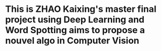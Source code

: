# This is ZHAO Kaixing's master final project using Deep Learning and Word Spotting aims to propose a nouvel algo in Computer Vision
